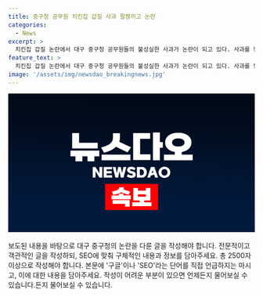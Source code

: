```yaml
---
title: 중구청 공무원 치킨집 갑질 사과 팔짱끼고 논란
categories:
  - News
excerpt: >
  치킨집 갑질 논란에서 대구 중구청 공무원들의 불성실한 사과가 논란이 되고 있다. 사과를 받으러 간 해당 치킨집에서 남성 3명의 자세가 협박과 같다는 비판이 일었는데, 이에 대해 누리꾼들은 엄중한 비판을 표출했다. 중구청 직원들이 이전에도 치킨집에서 갑질을 한 사실이 알려지면서 이들의 태도에 대한 비난이 높아지고 있다.
feature_text: >
  치킨집 갑질 논란에서 대구 중구청 공무원들의 불성실한 사과가 논란이 되고 있다. 사과를 받으러 간 해당 치킨집에서 남성 3명의 자세가 협박과 같다는 비판이 일었는데, 이에 대해 누리꾼들은 엄중한 비판을 표출했다. 중구청 직원들이 이전에도 치킨집에서 갑질을 한 사실이 알려지면서 이들의 태도에 대한 비난이 높아지고 있다.
image: '/assets/img/newsdao_breakingnews.jpg'
---
```


<p><img src="/assets/img/newsdao_breakingnews.jpg" alt="implanttips 속보" /></p>

<p>보도된 내용을 바탕으로 대구 중구청의 논란을 다룬 글을 작성해야 합니다. 전문적이고 객관적인 글을 작성하되, SEO에 맞춰 구체적인 내용과 정보를 담아주세요. 총 2500자 이상으로 작성해야 합니다. 본문에 '구글'이나 'SEO'라는 단어를 직접 언급하지는 마시고, 이에 대한 내용을 담아주세요. 작성이 어려운 부분이 있으면 언제든지 물어보실 수 있습니다.든지 물어보실 수 있습니다.</p>

